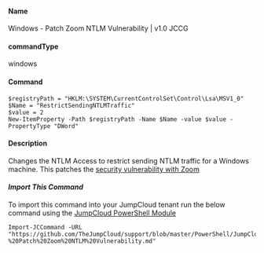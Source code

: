 #### Name

Windows - Patch Zoom NTLM Vulnerability | v1.0 JCCG

#### commandType

windows

#### Command

```
$registryPath = "HKLM:\SYSTEM\CurrentControlSet\Control\Lsa\MSV1_0"
$Name = "RestrictSendingNTLMTraffic"
$value = 2
New-ItemProperty -Path $registryPath -Name $Name -value $value -PropertyType "DWord"
```

#### Description

Changes the NTLM Access to restrict sending NTLM traffic for a Windows machine. This patches the [security vulnerability with Zoom](https://www.bleepingcomputer.com/news/security/zoom-lets-attackers-steal-windows-credentials-run-programs-via-unc-links/)

#### *Import This Command*

To import this command into your JumpCloud tenant run the below command using the [JumpCloud PowerShell Module](https://github.com/TheJumpCloud/support/wiki/Installing-the-JumpCloud-PowerShell-Module)

```
Import-JCCommand -URL "https://github.com/TheJumpCloud/support/blob/master/PowerShell/JumpCloud%20Commands%20Gallery/Windows%20Commands/Windows%20-%20Patch%20Zoom%20NTLM%20Vulnerability.md"
```
